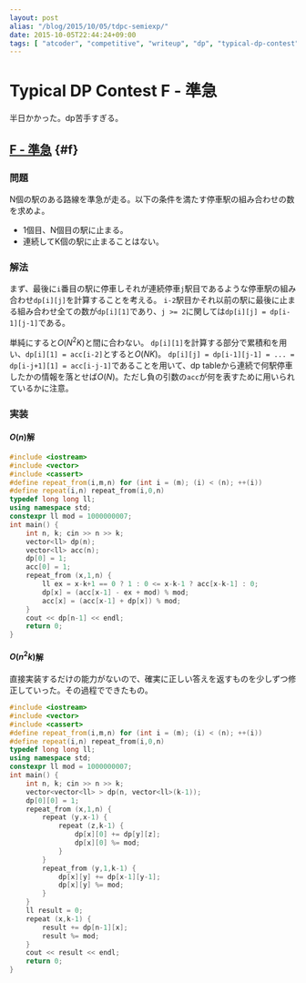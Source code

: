```yaml
---
layout: post
alias: "/blog/2015/10/05/tdpc-semiexp/"
date: 2015-10-05T22:44:24+09:00
tags: [ "atcoder", "competitive", "writeup", "dp", "typical-dp-contest" ]
---
```


# Typical DP Contest F - 準急

半日かかった。dp苦手すぎる。

<!-- more -->

## [F - 準急](https://beta.atcoder.jp/contests/tdpc/tasks/tdpc_semiexp) {#f}

### 問題

N個の駅のある路線を準急が走る。以下の条件を満たす停車駅の組み合わせの数を求めよ。

-   1個目、N個目の駅に止まる。
-   連続してK個の駅に止まることはない。

### 解法

まず、最後に`i`番目の駅に停車しそれが連続停車`j`駅目であるような停車駅の組み合わせ`dp[i][j]`を計算することを考える。
`i-2`駅目かそれ以前の駅に最後に止まる組み合わせ全ての数が`dp[i][1]`であり、`j >= 2`に関しては`dp[i][j] = dp[i-1][j-1]`である。

単純にすると$O(N^2K)$と間に合わない。
`dp[i][1]`を計算する部分で累積和を用い、`dp[i][1] = acc[i-2]`とすると$O(NK)$。
`dp[i][j] = dp[i-1][j-1] = ... = dp[i-j+1][1] = acc[i-j-1]`であることを用いて、dp tableから連続で何駅停車したかの情報を落とせば$O(N)$。ただし負の引数の`acc`が何を表すために用いられているかに注意。

### 実装

#### $O(n)$解

``` c++
#include <iostream>
#include <vector>
#include <cassert>
#define repeat_from(i,m,n) for (int i = (m); (i) < (n); ++(i))
#define repeat(i,n) repeat_from(i,0,n)
typedef long long ll;
using namespace std;
constexpr ll mod = 1000000007;
int main() {
    int n, k; cin >> n >> k;
    vector<ll> dp(n);
    vector<ll> acc(n);
    dp[0] = 1;
    acc[0] = 1;
    repeat_from (x,1,n) {
        ll ex = x-k+1 == 0 ? 1 : 0 <= x-k-1 ? acc[x-k-1] : 0;
        dp[x] = (acc[x-1] - ex + mod) % mod;
        acc[x] = (acc[x-1] + dp[x]) % mod;
    }
    cout << dp[n-1] << endl;
    return 0;
}
```

#### $O(n^2k)$解

直接実装するだけの能力がないので、確実に正しい答えを返すものを少しずつ修正していった。その過程でできたもの。

``` c++
#include <iostream>
#include <vector>
#include <cassert>
#define repeat_from(i,m,n) for (int i = (m); (i) < (n); ++(i))
#define repeat(i,n) repeat_from(i,0,n)
typedef long long ll;
using namespace std;
constexpr ll mod = 1000000007;
int main() {
    int n, k; cin >> n >> k;
    vector<vector<ll> > dp(n, vector<ll>(k-1));
    dp[0][0] = 1;
    repeat_from (x,1,n) {
        repeat (y,x-1) {
            repeat (z,k-1) {
                dp[x][0] += dp[y][z];
                dp[x][0] %= mod;
            }
        }
        repeat_from (y,1,k-1) {
            dp[x][y] += dp[x-1][y-1];
            dp[x][y] %= mod;
        }
    }
    ll result = 0;
    repeat (x,k-1) {
        result += dp[n-1][x];
        result %= mod;
    }
    cout << result << endl;
    return 0;
}
```
